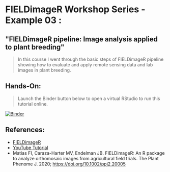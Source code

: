# FIELDimageR Workshop Series - Example 03 : 

## "FIELDimageR pipeline: Image analysis applied to plant breeding"

> In this course I went through the basic steps of FIELDimageR pipeline showing how to evaluate and apply remote sensing data and lab images in plant breeding. 

## Hands-On:

> Launch the Binder button below to open a virtual RStudio to run this tutorial online.

[![Binder](https://mybinder.org/badge_logo.svg)](https://mybinder.org/v2/gh/filipematias23/FIELDimageR-Workshop.git/main?urlpath=rstudio)


## References:
* [FIELDimageR](https://github.com/OpenDroneMap/FIELDimageR)
* [YouTube Tutorial](https://www.youtube.com/channel/UCeOLCtHrnh2tOosDdRobe8g?view_as=subscriber)
* Matias FI, Caraza-Harter MV, Endelman JB. FIELDimageR: An R package to analyze orthomosaic images from agricultural field trials. The Plant Phenome J. 2020; https://doi.org/10.1002/ppj2.20005

